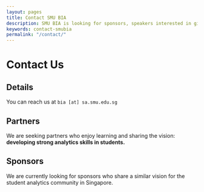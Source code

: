 ```yaml
---
layout: pages
title: Contact SMU BIA
description: SMU BIA is looking for sponsors, speakers interested in giving talks on analytics for students...
keywords: contact-smubia
permalink: "/contact/"
---
```


# Contact Us

## Details

You can reach us at `bia [at] sa.smu.edu.sg`

## Partners

We are seeking partners who enjoy learning and sharing the vision: **developing strong analytics skills in students.**

## Sponsors

We are currently looking for sponsors who share a similar vision for the student analytics community in Singapore.
